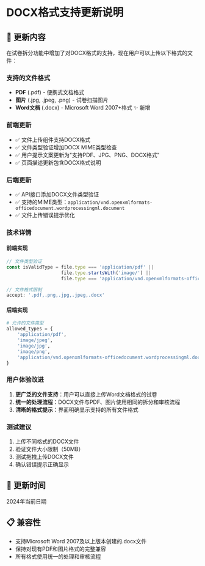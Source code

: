 # DOCX格式支持更新说明

## 📄 更新内容

在试卷拆分功能中增加了对DOCX格式的支持，现在用户可以上传以下格式的文件：

### 支持的文件格式
- **PDF** (.pdf) - 便携式文档格式
- **图片** (.jpg, .jpeg, .png) - 试卷扫描图片
- **Word文档** (.docx) - Microsoft Word 2007+格式 ✨ 新增

### 前端更新
- ✅ 文件上传组件支持DOCX格式
- ✅ 文件类型验证增加DOCX MIME类型检查
- ✅ 用户提示文案更新为"支持PDF、JPG、PNG、DOCX格式"
- ✅ 页面描述更新包含DOCX格式说明

### 后端更新
- ✅ API接口添加DOCX文件类型验证
- ✅ 支持的MIME类型：`application/vnd.openxmlformats-officedocument.wordprocessingml.document`
- ✅ 文件上传错误提示优化

### 技术详情

#### 前端实现
```javascript
// 文件类型验证
const isValidType = file.type === 'application/pdf' || 
                    file.type.startsWith('image/') ||
                    file.type === 'application/vnd.openxmlformats-officedocument.wordprocessingml.document'

// 文件格式限制
accept: '.pdf,.png,.jpg,.jpeg,.docx'
```

#### 后端实现
```python
# 允许的文件类型
allowed_types = {
    'application/pdf',
    'image/jpeg',
    'image/jpg', 
    'image/png',
    'application/vnd.openxmlformats-officedocument.wordprocessingml.document'  # DOCX
}
```

### 用户体验改进
1. **更广泛的文件支持**：用户可以直接上传Word文档格式的试卷
2. **统一的处理流程**：DOCX文件与PDF、图片使用相同的拆分和审核流程
3. **清晰的格式提示**：界面明确显示支持的所有文件格式

### 测试建议
1. 上传不同格式的DOCX文件
2. 验证文件大小限制（50MB）
3. 测试拖拽上传DOCX文件
4. 确认错误提示正确显示

## 🔄 更新时间
2024年当前日期

## 📋 兼容性
- 支持Microsoft Word 2007及以上版本创建的.docx文件
- 保持对现有PDF和图片格式的完整兼容
- 所有格式使用统一的处理和审核流程